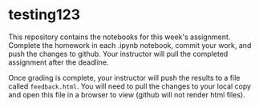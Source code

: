 # testing123

This repository contains the notebooks for this week's assignment.
Complete the homework in each .ipynb notebook, commit your work, and
push the changes to github. Your instructor will pull the completed
assignment after the deadline.

Once grading is complete, your instructor will push the results to a
file called `feedback.html`. You will need to pull the changes to your
local copy and open this file in a browser to view (github will not
render html files).

